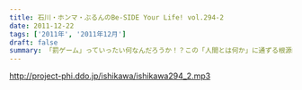 ```yaml
---
title: 石川・ホンマ・ぶるんのBe-SIDE Your Life! vol.294-2
date: 2011-12-22
tags: ['2011年', '2011年12月']
draft: false
summary: 「罰ゲーム」っていったい何なんだろうか！？この「人間とは何か」に通ずる根源的問いに立ち向かう昨今のビーサイです。NAMAE
---
```


http://project-phi.ddo.jp/ishikawa/ishikawa294_2.mp3
